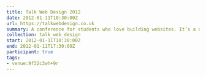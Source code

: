 ```yaml
---
title: Talk Web Design 2012
date: 2012-01-11T10:30:00Z
url: https://talkwebdesign.co.uk
summary: A conference for students who love building websites. It’s a day of talks on inspiration, design and web and it’s free.
collection: talk_web_design
start: 2012-01-11T10:30:00Z
end: 2012-01-11T17:30:00Z
participant: true
tags:
- venue:9f32c3wh+9r
---
```

